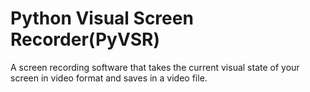 # Python Visual Screen Recorder(PyVSR)
A screen recording software that takes the current visual state of your screen in video format and saves in a video file.
